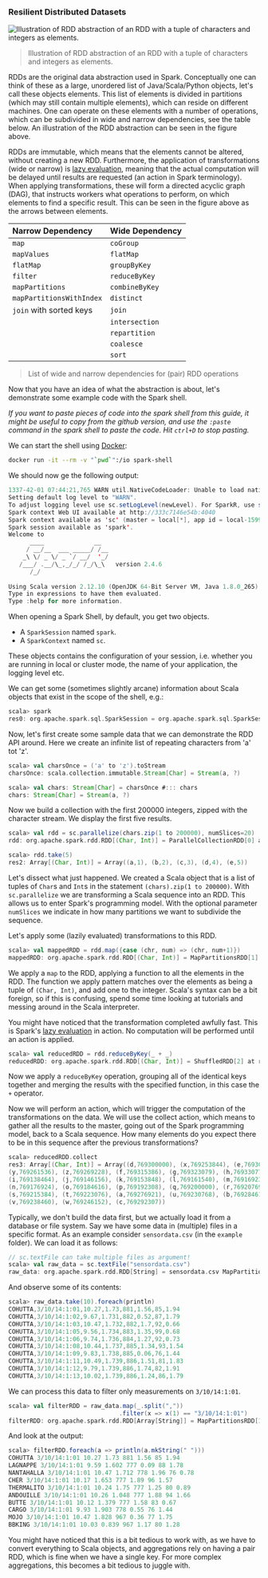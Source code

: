 ### Resilient Distributed Datasets

![Illustration of RDD abstraction of an RDD with a tuple of characters and
integers as elements.](../../assets/images/RDD.png)

> Illustration of RDD abstraction of an RDD with a tuple of characters and integers as elements.

RDDs are the original data abstraction used in Spark. Conceptually one can
think of these as a large, unordered list of Java/Scala/Python objects, let's
call these objects elements. This list of elements is divided in partitions
(which may still contain multiple elements), which can reside on different
machines. One can operate on these elements with a number of operations, which
can be subdivided in wide and narrow dependencies, see the table below. An
illustration of the RDD abstraction can be seen in the figure above.

RDDs are immutable, which means that the elements cannot be altered, without
creating a new RDD. Furthermore, the application of transformations (wide or
narrow) is [lazy evaluation](https://en.wikipedia.org/wiki/Lazy_evaluation),
meaning that the actual computation will be delayed until results are requested
(an action in Spark terminology). When applying transformations, these will
form a directed acyclic graph (DAG), that instructs workers what operations to
perform, on which elements to find a specific result. This can be seen in the
figure above as the arrows between elements.

| Narrow Dependency        | Wide Dependency |
| :----------------------- | :-------------- |
| `map`                    | `coGroup`       |
| `mapValues`              | `flatMap`       |
| `flatMap`                | `groupByKey`    |
| `filter`                 | `reduceByKey`   |
| `mapPartitions`          | `combineByKey`  |
| `mapPartitionsWithIndex` | `distinct`      |
| `join` with sorted keys  | `join`          |
|                          | `intersection`  |
|                          | `repartition`   |
|                          | `coalesce`      |
|                          | `sort`          |

> List of wide and narrow dependencies for (pair) RDD operations

Now that you have an idea of what the abstraction is about, let's demonstrate
some example code with the Spark shell. 

_If you want to paste pieces of code into the spark shell from this guide, it
might be useful to copy from the github version, and use the `:paste` command in
the spark shell to paste the code. Hit `ctrl+D` to stop pasting._

We can start the shell using [Docker](../docker.md):

```bash
docker run -it --rm -v "`pwd`":/io spark-shell
```

We should now ge the following output:

```scala
1337-42-01 07:44:21,765 WARN util.NativeCodeLoader: Unable to load native-hadoop library for your platform... using builtin-java classes where applicable
Setting default log level to "WARN".
To adjust logging level use sc.setLogLevel(newLevel). For SparkR, use setLogLevel(newLevel).
Spark context Web UI available at http://333c7146e54b:4040
Spark context available as 'sc' (master = local[*], app id = local-1599464666576).
Spark session available as 'spark'.
Welcome to
      ____              __
     / __/__  ___ _____/ /__
    _\ \/ _ \/ _ `/ __/  '_/
   /___/ .__/\_,_/_/ /_/\_\   version 2.4.6
      /_/
         
Using Scala version 2.12.10 (OpenJDK 64-Bit Server VM, Java 1.8.0_265)
Type in expressions to have them evaluated.
Type :help for more information.
```

When opening a Spark Shell, by default, you get two objects.
* A `SparkSession` named `spark`.
* A `SparkContext` named `sc`. 

These objects contains the configuration of your session, i.e. whether you are
running in local or cluster mode, the name of your application, the logging
level etc.

We can get some (sometimes slightly arcane) information about Scala objects that
exist in the scope of the shell, e.g.:
```scala
scala> spark
res0: org.apache.spark.sql.SparkSession = org.apache.spark.sql.SparkSession@747e0a31
```

Now, let's first create some sample data that we can demonstrate the RDD API
around. Here we create an infinite list of repeating characters from 'a' tot
'z'.

```scala
scala> val charsOnce = ('a' to 'z').toStream
charsOnce: scala.collection.immutable.Stream[Char] = Stream(a, ?)

scala> val chars: Stream[Char] = charsOnce #::: chars
chars: Stream[Char] = Stream(a, ?)
```

Now we build a collection with the first 200000 integers, zipped with the
character stream. We display the first five results.

```scala
scala> val rdd = sc.parallelize(chars.zip(1 to 200000), numSlices=20)
rdd: org.apache.spark.rdd.RDD[(Char, Int)] = ParallelCollectionRDD[0] at parallelize at <console>:26

scala> rdd.take(5)
res2: Array[(Char, Int)] = Array((a,1), (b,2), (c,3), (d,4), (e,5))
```

Let's dissect what just happened. We created a Scala object that is a list of
tuples of `Char`s and `Int`s in the statement `(chars).zip(1 to 200000)`. With
`sc.parallelize` we are transforming a Scala sequence into an RDD. This allows
us to enter Spark's programming model. With the optional parameter `numSlices`
we indicate in how many partitions we want to subdivide the sequence.

Let's apply some (lazily evaluated) transformations to this RDD.

```scala
scala> val mappedRDD = rdd.map({case (chr, num) => (chr, num+1)})
mappedRDD: org.apache.spark.rdd.RDD[(Char, Int)] = MapPartitionsRDD[1] at map at <console>:25
```

We apply a `map` to the RDD, applying a function to all the elements in the
RDD. The function we apply pattern matches over the elements as being a tuple
of `(Char, Int)`, and add one to the integer. Scala's syntax can be a bit
foreign, so if this is confusing, spend some time looking at tutorials and
messing around in the Scala interpreter.

You might have noticed that the transformation completed awfully fast. This is
Spark's [lazy evaluation](https://en.wikipedia.org/wiki/Lazy_evaluation) in
action. No computation will be performed until an action is applied.

```scala
scala> val reducedRDD = rdd.reduceByKey(_ + _)
reducedRDD: org.apache.spark.rdd.RDD[(Char, Int)] = ShuffledRDD[2] at reduceByKey at <console>:25
```

Now we apply a `reduceByKey` operation, grouping all of the identical keys together and
merging the results with the specified function, in this case the `+` operator.

Now we will perform an action, which will trigger the computation of the
transformations on the data. We will use the collect action, which means to
gather all the results to the master, going out of the Spark programming model,
back to a Scala sequence. How many elements do you expect there to be in this
sequence after the previous transformations?

```scala
scala> reducedRDD.collect
res3: Array[(Char, Int)] = Array((d,769300000), (x,769253844), (e,769307693),
(y,769261536), (z,769269228), (f,769315386), (g,769323079), (h,769330772),
(i,769138464), (j,769146156), (k,769153848), (l,769161540), (m,769169232),
(n,769176924), (o,769184616), (p,769192308), (q,769200000), (r,769207692),
(s,769215384), (t,769223076), (a,769276921), (u,769230768), (b,769284614),
(v,769238460), (w,769246152), (c,769292307))
```

Typically, we don't build the data first, but we actually load it from a
database or file system. Say we have some data in (multiple) files in a
specific format. As an example consider `sensordata.csv` (in the `example`
folder). We can load it as follows:

```scala
// sc.textFile can take multiple files as argument!
scala> val raw_data = sc.textFile("sensordata.csv")
raw_data: org.apache.spark.rdd.RDD[String] = sensordata.csv MapPartitionsRDD[1] at textFile at <console>:24
```

And observe some of its contents:

```scala
scala> raw_data.take(10).foreach(println)
COHUTTA,3/10/14:1:01,10.27,1.73,881,1.56,85,1.94
COHUTTA,3/10/14:1:02,9.67,1.731,882,0.52,87,1.79
COHUTTA,3/10/14:1:03,10.47,1.732,882,1.7,92,0.66
COHUTTA,3/10/14:1:05,9.56,1.734,883,1.35,99,0.68
COHUTTA,3/10/14:1:06,9.74,1.736,884,1.27,92,0.73
COHUTTA,3/10/14:1:08,10.44,1.737,885,1.34,93,1.54
COHUTTA,3/10/14:1:09,9.83,1.738,885,0.06,76,1.44
COHUTTA,3/10/14:1:11,10.49,1.739,886,1.51,81,1.83
COHUTTA,3/10/14:1:12,9.79,1.739,886,1.74,82,1.91
COHUTTA,3/10/14:1:13,10.02,1.739,886,1.24,86,1.79
```

We can process this data to filter only measurements on `3/10/14:1:01`.

```scala
scala> val filterRDD = raw_data.map(_.split(","))
                               .filter(x => x(1) == "3/10/14:1:01")
filterRDD: org.apache.spark.rdd.RDD[Array[String]] = MapPartitionsRDD[11] at filter at <console>:25
```

And look at the output:

```scala
scala> filterRDD.foreach(a => println(a.mkString(" ")))
COHUTTA 3/10/14:1:01 10.27 1.73 881 1.56 85 1.94
LAGNAPPE 3/10/14:1:01 9.59 1.602 777 0.09 88 1.78
NANTAHALLA 3/10/14:1:01 10.47 1.712 778 1.96 76 0.78
CHER 3/10/14:1:01 10.17 1.653 777 1.89 96 1.57
THERMALITO 3/10/14:1:01 10.24 1.75 777 1.25 80 0.89
ANDOUILLE 3/10/14:1:01 10.26 1.048 777 1.88 94 1.66
BUTTE 3/10/14:1:01 10.12 1.379 777 1.58 83 0.67
CARGO 3/10/14:1:01 9.93 1.903 778 0.55 76 1.44
MOJO 3/10/14:1:01 10.47 1.828 967 0.36 77 1.75
BBKING 3/10/14:1:01 10.03 0.839 967 1.17 80 1.28
```

You might have noticed that this is a bit tedious to work with, as we have to
convert everything to Scala objects, and aggregations rely on having a pair RDD,
which is fine when we have a single key. For more complex aggregations, this
becomes a bit tedious to juggle with.
